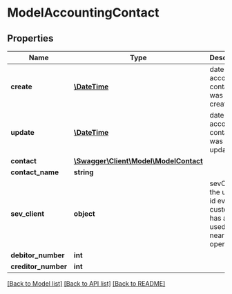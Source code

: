 # ModelAccountingContact

## Properties
Name | Type | Description | Notes
------------ | ------------- | ------------- | -------------
**create** | [**\DateTime**](\DateTime.md) | date the accounting contact was created | [optional] 
**update** | [**\DateTime**](\DateTime.md) | date the accounting contact was last updated | [optional] 
**contact** | [**\Swagger\Client\Model\ModelContact**](ModelContact.md) |  | [optional] 
**contact_name** | **string** |  | [optional] 
**sev_client** | **object** | sevClient is the unique id every customer has and is used in nearly all operations | [optional] 
**debitor_number** | **int** |  | [optional] 
**creditor_number** | **int** |  | [optional] 

[[Back to Model list]](../README.md#documentation-for-models) [[Back to API list]](../README.md#documentation-for-api-endpoints) [[Back to README]](../README.md)


